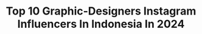 ---
title: Top 10 Graphic-Designers Instagram Influencers In Indonesia In 2024
description: >-
  Find top graphic-designers Instagram influencers in Indonesia in 2024. Most popular hashtags: #illustration #artwork #typegang.
platform: Instagram
hits: 44
text_top: Discover the best Instagram profiles on inBeat.
text_bottom: inBeat aggregates 44 Instagram influencers like this in Indonesia for you to work with.
profiles:
  - username: "kevinswork"
    fullname: >-
      Kevin Lagona
    bio: >-
      Illustrator • Graphic Designer Fashion & lifestyle content creator 📮kevinswrk@gmail.com
    location: "Indonesia"
    followers: 52644
    engagement: 124
    commentsToLikes: 0.084189
    id: ck5hieui2d5na0i11e7oxh8c9
    verified: false
    hashtags: "#streetfashion, #streetwear, #sneakers, #ootd"
  - username: "michellindw"
    fullname: >-
      Mich
    bio: >-
      Fashion | Beauty | Lifestyle @michellin.mua💄 | @michellinshop 👗 Graphic Designer #revu_id_275604a9
    location: "Indonesia"
    followers: 81247
    engagement: 82
    commentsToLikes: 0.248835
    id: ck8sxwu5giymm0j78c6ro44am
    verified: false
    hashtags: "#charisceleb, #seorina, #acwell, #pinkminumchallenge"
  - username: "ernandaputra"
    fullname: >-
      Ernanda Putra
    bio: >-
      Graphic Designer & Maker at @makna group.com
    location: "Indonesia"
    followers: 508981
    engagement: 36
    commentsToLikes: 0.005153
    id: ck5chnz64r4xo0i11247bqmdg
    verified: true
    hashtags: "#foreverreds, #kawalgaruda, #thevisionist, #ynwa"
  - username: "poseijon"
    fullname: >-
      John Matakena 🔱
    bio: >-
      Graphic Designer & Architect Pp/endorsement: Whatsapp 0817 9186580 (Natasha)
    location: "Indonesia"
    followers: 38673
    engagement: 1092
    commentsToLikes: 0.015779
    id: ckap1m824v58v0i788zgus23x
    verified: false
    hashtags: "#hidupkansemangatmu"
  - username: "ganeca__"
    fullname: >-
      Gavriella Diandra Ganesh
    bio: >-
      Illustrator - Graphic Designer / 🇮🇩 / ♈️ / 💚 / @coretan_ganeca 📧 gavriella.diandra.gd@gmail.com Any portofolio and my profile in here
    location: "Indonesia"
    followers: 12418
    engagement: 582
    commentsToLikes: 0.011607
    id: ckaosxjx2th0x0i78jroo3gic
    verified: false
    hashtags: "#art, #pratice, #illustration, #webinarindonesia"
  - username: "joliecactus"
    fullname: >-
      Joliecactus ©
    bio: >-
      My Cactus Collection 😆 I AM Graphic Designer × Cactus Lover Phitsanulok,Thailand 🇹🇭 🌵 Line ID : @joliecactus 📣 Shipping Thailand Only #CactusThailand
    location: "Indonesia"
    followers: 36840
    engagement: 167
    commentsToLikes: 0.042456
    id: ck0vxhgz6ywwf0i19dki0tdaw
    verified: false
    hashtags: "#cactusshop, #photooftheday, #cactuslove, #mammillariaplumosa"
  - username: "talenta.priyatmojo"
    fullname: >-
      Talenta Priyatmojo
    bio: >-
      Self-taught Hand lettering artist. Graphic designer. - Contact : 📩 talentapriyatmojo@gmail.com -------
    location: "Indonesia"
    followers: 15528
    engagement: 535
    commentsToLikes: 0.017230
    id: ck6trq4x30fo90j71rnvfzv1q
    verified: false
    hashtags: "#logotype, #letterpresscalendar2020, #freelance, #automotive"
  - username: "husainassadi"
    fullname: >-
      husain assadi
    bio: >-
      CEO @disainku | graphic designer | creative director @tasqifunia | co komunitas @yukngajiid | penyuka jalan jalan , cerita lain di @assadihusain
    location: "Indonesia"
    followers: 16593
    engagement: 235
    commentsToLikes: 0.028111
    id: ck5zirjjzg8qp0i14l123ydc3
    verified: false
    hashtags: "#yukngajionline, #jalankebaikan, #dirumahaja, #hasanahbankingpartner"
  - username: "millart.said"
    fullname: >-
      Millar
    bio: >-
      Graphic designer Saidmillart02@gmail.com
    location: "Indonesia"
    followers: 19733
    engagement: 200
    commentsToLikes: 0.009563
    id: ck5q2d6f0ffg70i11aqyuqlaz
    verified: false
    hashtags: "#hardwork, #choppersmagazine, #millartsaid, #typegang"
  - username: "arifwhy"
    fullname: >-
      Arif Wahyudi
    bio: >-
      #Illustrator Pop-Culture and #graphicdesigner Based in Bandung, West java - Indonesia 📩 rievwhy@gmail.com 📱 +6285352713234 #ripcreat #arifwhy
    location: "Indonesia"
    followers: 5565
    engagement: 3970
    commentsToLikes: 0.039941
    id: ck13bdl1qux2u0i19gp4m087d
    verified: false
    hashtags: "#vector, #illustration, #arifwhy, #illustrator"
---